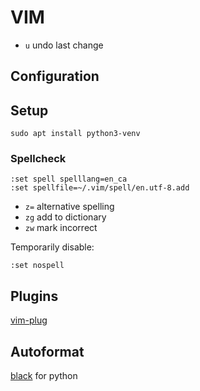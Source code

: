 # VIM

* `u` undo last change

## Configuration

## Setup
```
sudo apt install python3-venv
```

### Spellcheck
```
:set spell spelllang=en_ca
:set spellfile=~/.vim/spell/en.utf-8.add
```

* `z=` alternative spelling
* `zg` add to dictionary
* `zw` mark incorrect

Temporarily disable:
```
:set nospell
```

## Plugins
[vim-plug](https://github.com/junegunn/vim-plug)

## Autoformat
[black](https://github.com/psf/black) for python

